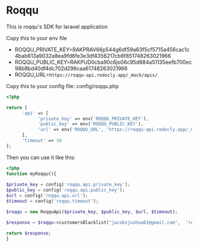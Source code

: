 # Roqqu

This is roqqu's SDK for laravel application

Copy this to your env file

* ROQQU_PRIVATE_KEY=RAKPRAV66p544g6df59a63f5cf5715a456cac1c4bab613a9032a8ea9fd6fe3e3df4356217cb6f851748263021966
* ROQQU_PUBLIC_KEY=RAKPUD0cba90c6jo06c95d884a51135eefb700ec98b8bd40df4dc702d296caa61748263021966
* ROQQU_URL=`https://roqqu-api.redocly.app/_mock/apis/`

Copy this to your config file: config/roqqu.php

```php
<?php

return [
      'api' => [
            'private_key' => env('ROQQU_PRIVATE_KEY'),
            'public_key' => env('ROQQU_PUBLIC_KEY'),
            'url' => env('ROQQU_URL', 'https://roqqu-api.redocly.app/_mock/apis'),
      ],
      'timeout' => 30
];

```

Then you can use it like this:

```php
<?php
function myRoqqu(){
      
$private_key = config('roqqu.api.private_key');
$public_key = config('roqqu.api.public_key');
$url = config('roqqu.api.url');
$timeout = config('roqqu.timeout');

$roqqu = new RoqquApi($private_key, $public_key, $url, $timeout);

$response = $roqqu->customersBlacklist("jacobsjoshua81@gmail.com",  'reason');

return $response;
}
```
